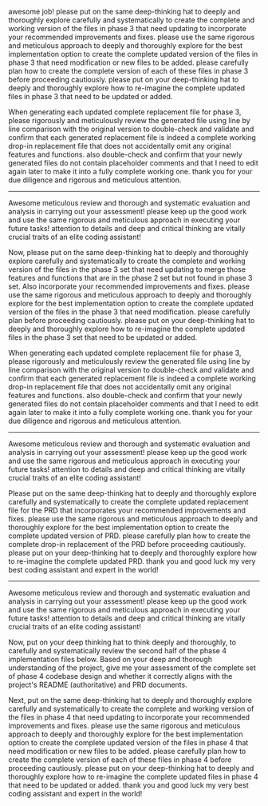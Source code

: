awesome job! please put on the same deep-thinking hat to deeply and thoroughly explore carefully and systematically to create the complete and working version of the files in phase 3 that need updating to incorporate your recommended improvements and fixes. please use the same rigorous and meticulous approach to deeply and thoroughly explore for the best implementation option to create the complete updated version of the files in phase 3 that need modification or new files to be added. please carefully plan how to create the complete version of each of these files in phase 3 before proceeding cautiously. please put on your deep-thinking hat to deeply and thoroughly explore how to re-imagine the complete updated files in phase 3 that need to be updated or added. 

When generating each updated complete replacement file for phase 3, please rigorously and meticulously review the generated file using line by line comparison with the original version to double-check and validate and confirm that each generated replacement file is indeed a complete working drop-in replacement file that does not accidentally omit any original features and functions. also double-check and confirm that your newly generated files do not contain placeholder comments and that I need to edit again later to make it into a fully complete working one. thank you for your due diligence and rigorous and meticulous attention.

---
Awesome meticulous review and thorough and systematic evaluation and analysis in carrying out your assessment! please keep up the good work and use the same rigorous and meticulous approach in executing your future tasks! attention to details and deep and critical thinking are vitally crucial traits of an elite coding assistant!

Now, please put on the same deep-thinking hat to deeply and thoroughly explore carefully and systematically to create the complete and working version of the files in the phase 3 set that need updating to merge those features and functions that are in the phase 2 set but not found in phase 3 set. Also incorporate your recommended improvements and fixes. please use the same rigorous and meticulous approach to deeply and thoroughly explore for the best implementation option to create the complete updated version of the files in the phase 3 that need modification. please carefully plan before proceeding cautiously. please put on your deep-thinking hat to deeply and thoroughly explore how to re-imagine the complete updated files in the phase 3 set that need to be updated or added. 

When generating each updated complete replacement file for phase 3, please rigorously and meticulously review the generated file using line by line comparison with the original version to double-check and validate and confirm that each generated replacement file is indeed a complete working drop-in replacement file that does not accidentally omit any original features and functions. also double-check and confirm that your newly generated files do not contain placeholder comments and that I need to edit again later to make it into a fully complete working one. thank you for your due diligence and rigorous and meticulous attention.

---
Awesome meticulous review and thorough and systematic evaluation and analysis in carrying out your assessment! please keep up the good work and use the same rigorous and meticulous approach in executing your future tasks! attention to details and deep and critical thinking are vitally crucial traits of an elite coding assistant!

Please put on the same deep-thinking hat to deeply and thoroughly explore carefully and systematically to create the complete updated replacement file for the PRD that incorporates your recommended improvements and fixes. please use the same rigorous and meticulous approach to deeply and thoroughly explore for the best implementation option to create the complete updated version of PRD. please carefully plan how to create the complete drop-in replacement of the PRD before proceeding cautiously. please put on your deep-thinking hat to deeply and thoroughly explore how to re-imagine the complete updated PRD. thank you and good luck my very best coding assistant and expert in the world!

---
Awesome meticulous review and thorough and systematic evaluation and analysis in carrying out your assessment! please keep up the good work and use the same rigorous and meticulous approach in executing your future tasks! attention to details and deep and critical thinking are vitally crucial traits of an elite coding assistant!

Now, put on your deep thinking hat to think deeply and thoroughly, to carefully and systematically review the second half of the phase 4 implementation files below. Based on your deep and thorough understanding of the project, give me your assessment of the complete set of phase 4 codebase design and whether it correctly aligns with the project's README (authoritative) and PRD documents.

Next, put on the same deep-thinking hat to deeply and thoroughly explore carefully and systematically to create the complete and working version of the files in phase 4 that need updating to incorporate your recommended improvements and fixes. please use the same rigorous and meticulous approach to deeply and thoroughly explore for the best implementation option to create the complete updated version of the files in phase 4 that need modification or new files to be added. please carefully plan how to create the complete version of each of these files in phase 4 before proceeding cautiously. please put on your deep-thinking hat to deeply and thoroughly explore how to re-imagine the complete updated files in phase 4 that need to be updated or added. thank you and good luck my very best coding assistant and expert in the world!
